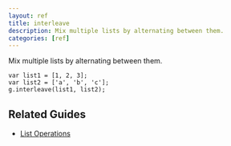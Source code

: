 ```yaml
---
layout: ref
title: interleave
description: Mix multiple lists by alternating between them.
categories: [ref]
---
```

Mix multiple lists by alternating between them.

    var list1 = [1, 2, 3];
    var list2 = ['a', 'b', 'c'];
    g.interleave(list1, list2);

## Related Guides
- [List Operations](../guide/list.html)
